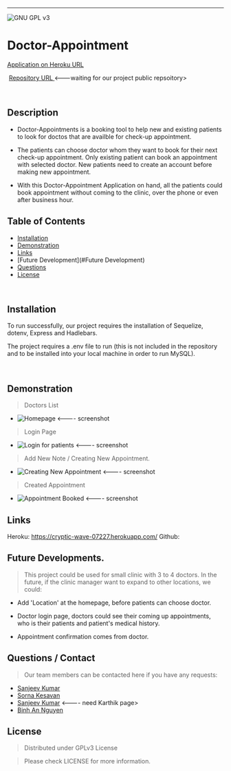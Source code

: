 
----------------------------------
![GNU GPL v3](https://img.shields.io/badge/License-GPLv3-blue.svg)
# Doctor-Appointment 

[Application on Heroku URL  ](https://cryptic-wave-07227.herokuapp.com/)

​
[Repository URL ](https://github.com/SanjeevKumar-DEV/Note-Taker)<---waiting for our project public repsoitory>

​
## Description
- Doctor-Appointments is a booking tool to help new and existing patients to look for doctos that are availble for check-up appointment.

- The patients can choose doctor whom they want to book for their next check-up appointment. Only existing patient can book an appointment with selected doctor. New patients need to create an account before making new appointment.

- With this Doctor-Appointment Application on hand, all the patients could book appointment without coming to the clinic, over the phone or even after business hour. 

## Table of Contents
- [Installation](#Installation)
- [Demonstration](#Demonstration)
- [Links](#Links)
- [Future Development](#Future Development)
- [Questions](#Questions)
- [License](#License)

​
## Installation
​To run successfully, our project requires the installation of Sequelize, dotenv, Express and Hadlebars. 

The project requires a .env file to run (this is not included in the repository and to be installed into your local machine in order to run MySQL).

​
## Demonstration 
> Doctors List 
- ![Homepage](./public/assets/Images/StartApplication.png) <---- screenshot ​

> Login Page ​
- ![Login for patients](./public/assets/Images/RetrieveNotes.png) <---- screenshot 
​
> Add New Note / Creating New Appointment. 
- ![Creating New Appointment](./public/assets/Images/AddNote.png) <---- screenshot 
​
> Created Appointment
- ![Appointment Booked](./public/assets/Images/Delete.png) <---- screenshot 
​
​
## Links ​

Heroku: https://cryptic-wave-07227.herokuapp.com/ 
Github: 
​

## Future Developments. 
> This project could be used for small clinic with 3 to 4 doctors. In the future, if the clinic manager want to expand to other locations, we could: 

- Add 'Location' at the homepage, before patients can choose doctor. 

- Doctor login page, doctors could see their coming up appointments, who is their patients and patient's medical history. 

- Appointment confirmation comes from doctor. 

## Questions / Contact​
> Our team members can be contacted here if you have any requests: 
- [Sanjeev Kumar](https://github.com/SanjeevKumar-DEV)
- [Sorna Kesavan](https://github.com/alsornak)
- [Sanjeev Kumar](https://github.com/SanjeevKumar-DEV) <---- need Karthik page>
- [Binh An Nguyen](https://github.com/AndyNg0712)

## License
> Distributed under GPLv3 License 

> Please check LICENSE for more information. 